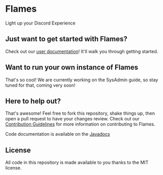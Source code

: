 # Flames
Light up your Discord Experience

## Just want to get started with Flames?
Check out our [user documentation](https://flames.severalcircles.com)! It'll walk you through getting started.

## Want to run your own instance of Flames
That's so cool! We are currently working on the SysAdmin guide, so stay tuned for that, coming very soon!

## Here to help out?
That's awesome! Feel free to fork this repository, shake things up, then open a pull request to have your changes review. Check out our [Contribution Guidelines](https://github.com/SeveralCircles/flames/blob/master/CONTRIBUTING.md) for more information on contributing to Flames.

Code documentation is available on the [Javadocs](https://severalcircles.github.io/flames)

## License
All code in this repository is made available to you thanks to the MIT license.
